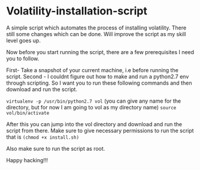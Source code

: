 # Volatility-installation-script
A simple script which automates the process of installing volatility. There still some changes which can be done. Will improve the script as my skill level goes up.


Now before you start running the script, there are a few prerequisites I need you to follow.

First- Take a snapshot of your current machine, i.e before running the script.
Second - I couldnt figure out how to make and run a python2.7 env through scripting. So I want you to run these following commands and then download and run the script.


```virtualenv -p /usr/bin/python2.7 vol```   (you can give any name for the directory, but for now I am going to vol as my directory name) 
```source vol/bin/activate```

After  this you can jump into the vol directory and download and run the script from there.
Make sure to give necessary permissions to run the script that is 
```(chmod +x install.sh)```


Also make sure to run the script as root.


Happy hacking!!!
